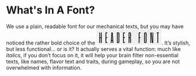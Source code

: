 # What's In A Font?

We use a plain, readable font for our
mechanical texts, but you may have
noticed the rather bold choice of the
![Header Font Example](img/header-font.png). It’s stylish, but less functional… or is it? It actually serves a vital
function: much like *italics*, if you don’t
focus on it, it will help your brain filter
non-essential texts, like names, flavor
text and traits, during gameplay, so
you are not overwhelmed with information.
